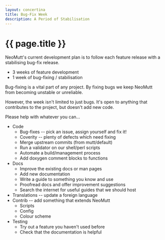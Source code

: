 ```yaml
---
layout: concertina
title: Bug-Fix Week
description: A Period of Stabilisation
---
```


# {{ page.title }}

NeoMutt's current development plan is to follow each feature release with
a stabilising bug-fix release.

* 3 weeks of feature development
* 1 week of bug-fixing / stabilisation

Bug-fixing is a vital part of any project. By fixing bugs we keep NeoMutt from
becoming unstable or unreliable.

However, the week isn't limited to just bugs. It's open to anything that
contributes to the project, but doesn't add new code.

Please help with whatever you can...

* Code
  - Bug-fixes -- pick an issue, assign yourself and fix it!
  - Coverity -- plenty of defects which need fixing
  - Merge upstream commits (from mutt/default)
  - Run a validator on our shell/perl scripts
  - Automate a build/management process
  - Add doxygen comment blocks to functions
* Docs
  - Improve the existing docs or man pages
  - Add new documentation
  - Write a guide to something you know and use
  - Proofread docs and offer improvement suggestions
  - Search the internet for useful guides that we should host
* Translations -- update a foreign language
* Contrib -- add something that extends NeoMutt
  - Scripts
  - Config
  - Colour scheme
* Testing
  - Try out a feature you haven't used before
  - Check that the documentation is helpful

